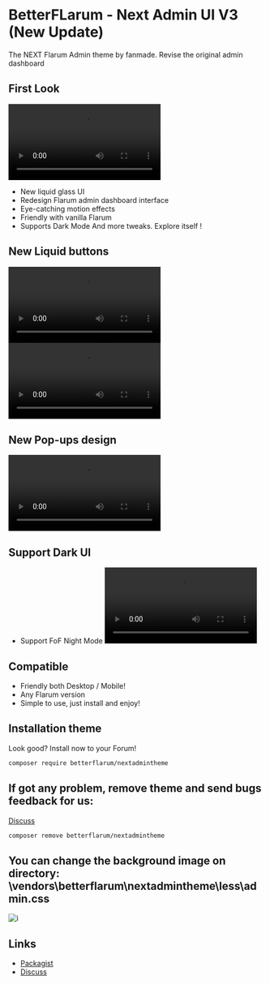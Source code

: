 
# BetterFLarum - Next Admin UI V3 (New Update)
The NEXT Flarum Admin theme by fanmade. Revise the original admin dashboard

## First Look
![i](https://betterflarum.s3.us-west-004.backblazeb2.com/1.mp4)

- New liquid glass UI
- Redesign Flarum admin dashboard interface
- Eye-catching motion effects
- Friendly with vanilla Flarum 
- Supports Dark Mode
And more tweaks. Explore itself !

## New Liquid buttons
![i](https://betterflarum.s3.us-west-004.backblazeb2.com/button2.mp4)
![i](https://betterflarum.s3.us-west-004.backblazeb2.com/button.mp4)

## New Pop-ups design
![i](https://betterflarum.s3.us-west-004.backblazeb2.com/popup.mp4)

## Support Dark UI
- Support FoF Night Mode
![i](https://betterflarum.s3.us-west-004.backblazeb2.com/dark.mp4)

## Compatible
- Friendly both Desktop / Mobile!
- Any Flarum version
- Simple to use, just install and enjoy!


## Installation theme
Look good? Install now to your Forum!
```sh
composer require betterflarum/nextadmintheme
```
## If got any problem, remove theme and send bugs feedback for us:
[Discuss](https://discuss.flarum.org/d/33572-next-admin-ui)
```sh
composer remove betterflarum/nextadmintheme
```

## You can change the background image on directory: \vendors\betterflarum\nextadmintheme\less\admin.css
![i](https://i.imgur.com/Ykg8FOm.png)


## Links
- [Packagist](https://packagist.org/packages/betterflarum/nextadmintheme)
- [Discuss](https://discuss.flarum.org/d/33572-next-admin-ui)

